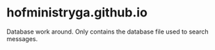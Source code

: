 # hofministryga.github.io
Database work around. Only contains the database file used to search messages.
